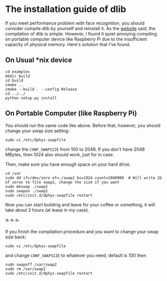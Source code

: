 # The installation guide of dlib
If you meet performance problem with face recognition, you should consider compile dlib by yourself and reinstall it.
As the [website](http://dlib.net/compile.html) said, the compilation of dlib is simple.
However, I found it quiet annoying compiling on portable computer device like Raspberry Pi due to the insufficient capacity of physical memory.
Here's solution that I've found.

## On Usual *nix device

```shell
cd examples
mkdir build
cd build
cmake ..
cmake --build . --config Release
cd ../../
python setup.py install
```


## On Portable Computer (like Raspberry Pi)

You should run the same code like above. Before that, however, you should change your swap size setting:
```shell
sudo vi /etc/dphys-swapfile
```
change the `CONF_SWAPSIZE` from 100 to 2048. If you don't have 2048 MBytes, then 1024 also should work, just for in case.

Then, make sure you have enough space on your hard drive.
```shell
cd /var
sudo dd if=/dev/zero of=./swap2 bs=1024 count=2048000  # Will write 2G of zeros to file swap2, change the size if you want
sudo mkswap ./swap2
sudo swapon ./swap2
sudo /etc/init.d/dphys-swapfile restart
```

Now you can start building and leave for your coffee or something, it will take about 2 hours (at lease in my case).

:coffee:
:coffee:
:coffee:

If you finish the compilation procedure and you want to change your swap size back:
```shell
sudo vi /etc/dphys-swapfile
```
and change `CONF_SWAPSIZE` to whatever you need, default is 100
then
```shell
sudo swapoff /var/swap2
sudo rm /var/swap2
sudo /etc/init.d/dphys-swapfile restart
```
